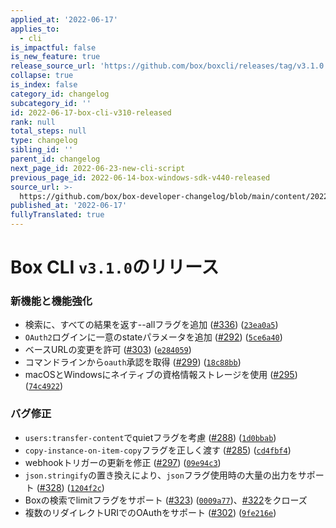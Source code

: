 ```yaml
---
applied_at: '2022-06-17'
applies_to:
  - cli
is_impactful: false
is_new_feature: true
release_source_url: 'https://github.com/box/boxcli/releases/tag/v3.1.0'
collapse: true
is_index: false
category_id: changelog
subcategory_id: ''
id: 2022-06-17-box-cli-v310-released
rank: null
total_steps: null
type: changelog
sibling_id: ''
parent_id: changelog
next_page_id: 2022-06-23-new-cli-script
previous_page_id: 2022-06-14-box-windows-sdk-v440-released
source_url: >-
  https://github.com/box/box-developer-changelog/blob/main/content/2022/06-17-box-cli-v310-released.md
published_at: '2022-06-17'
fullyTranslated: true
---
```

# Box CLI `v3.1.0`のリリース

### 新機能と機能強化

* 検索に、すべての結果を返す--allフラグを追加 ([#336][1]) ([`23ea0a5`][2])
* `OAuth2`ログインに一意のstateパラメータを追加 ([#292][3]) ([`5ce6a40`][4])
* ベースURLの変更を許可 ([#303][5]) ([`e284059`][6])
* コマンドラインから`oauth`承認を取得 ([#299][7]) ([`18c88bb`][8])
* macOSとWindowsにネイティブの資格情報ストレージを使用 ([#295][9]) ([`74c4922`][10])

### バグ修正

* `users:transfer-content`でquietフラグを考慮 ([#288][11]) ([`1d0bbab`][12])
* `copy-instance-on-item-copy`フラグを正しく渡す ([#285][13]) ([`cd4fbf4`][14])
* webhookトリガーの更新を修正 ([#297][15]) ([`09e94c3`][16])
* `json.stringify`の置き換えにより、`json`フラグ使用時の大量の出力をサポート ([#328][17]) ([`1204f2c`][18])
* Boxの検索でlimitフラグをサポート ([#323][19]) ([`0009a77`][20])、[#322][21]をクローズ
* 複数のリダイレクトURIでのOAuthをサポート ([#302][22]) ([`9fe216e`][23])

[1]: https://github.com/box/boxcli/issues/336

[2]: https://github.com/box/boxcli/commit/23ea0a5c5b065ea3b91b73b64bb7b267a6ff0a18

[3]: https://github.com/box/boxcli/issues/292

[4]: https://github.com/box/boxcli/commit/5ce6a40b4c6e2fc78b2b598a8b1529200c63902e

[5]: https://github.com/box/boxcli/issues/303

[6]: https://github.com/box/boxcli/commit/e28405971ebcf2c2284bb875b40ceb7eaebb41c4

[7]: https://github.com/box/boxcli/issues/299

[8]: https://github.com/box/boxcli/commit/18c88bb6835509394b92eb0685e3a9306ede8984

[9]: https://github.com/box/boxcli/issues/295

[10]: https://github.com/box/boxcli/commit/74c492271ebc54e15500abbaaa2c7aac32be5070

[11]: https://github.com/box/boxcli/issues/288

[12]: https://github.com/box/boxcli/commit/1d0bbab652bf74a59c8486fc4d5eac415161254c

[13]: https://github.com/box/boxcli/issues/285

[14]: https://github.com/box/boxcli/commit/cd4fbf4f746b83c2b066efb31b2e2952dba1312d

[15]: https://github.com/box/boxcli/issues/297

[16]: https://github.com/box/boxcli/commit/09e94c32ed8e4243e76dd19e67b6d1c17c2cdc04

[17]: https://github.com/box/boxcli/issues/328

[18]: https://github.com/box/boxcli/commit/1204f2c146c713124060730e0554ab2f2dde27fa

[19]: https://github.com/box/boxcli/issues/323

[20]: https://github.com/box/boxcli/commit/0009a77ee3fc4b72ef01bbbeff0ea588c10a6f89

[21]: https://github.com/box/boxcli/issues/322

[22]: https://github.com/box/boxcli/issues/302

[23]: https://github.com/box/boxcli/commit/9fe216e8d2f59e4375a4b7c766844366f7166a0a
